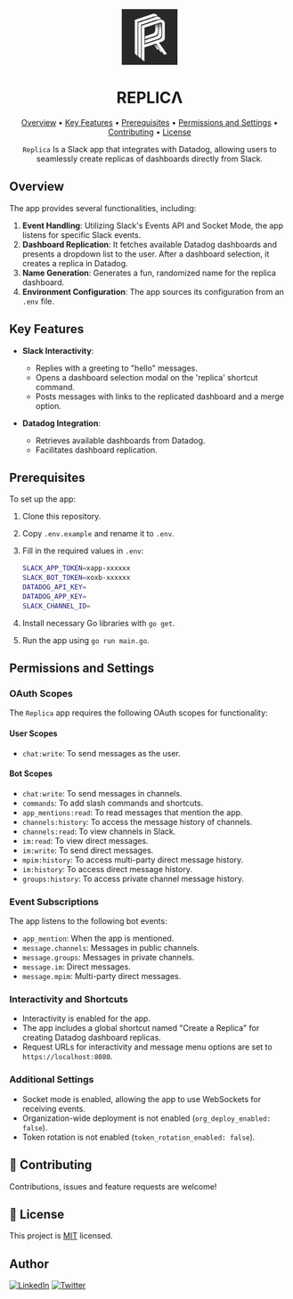 <div align="center">

<img src="./assets/logo-512px.png" alt="Replica Logo" width="100">

# REPLICΛ

[Overview](#overview) •
[Key Features](#key-features) •
[Prerequisites](#prerequisites) •
[Permissions and Settings](#permissions-and-settings) •
[Contributing](#-contributing) •
[License](#-license)

`Replica` Is a Slack app that integrates with Datadog, allowing users to seamlessly create replicas of dashboards directly from Slack.

</div>

## Overview

The app provides several functionalities, including:

1. **Event Handling**: Utilizing Slack's Events API and Socket Mode, the app listens for specific Slack events.
2. **Dashboard Replication**: It fetches available Datadog dashboards and presents a dropdown list to the user. After a dashboard selection, it creates a replica in Datadog.
3. **Name Generation**: Generates a fun, randomized name for the replica dashboard.
4. **Environment Configuration**: The app sources its configuration from an `.env` file.

## Key Features

- **Slack Interactivity**:
  - Replies with a greeting to "hello" messages.
  - Opens a dashboard selection modal on the 'replica' shortcut command.
  - Posts messages with links to the replicated dashboard and a merge option.

- **Datadog Integration**:
  - Retrieves available dashboards from Datadog.
  - Facilitates dashboard replication.

## Prerequisites

To set up the app:

1. Clone this repository.
2. Copy `.env.example` and rename it to `.env`.
3. Fill in the required values in `.env`:

    ```sh
    SLACK_APP_TOKEN=xapp-xxxxxx
    SLACK_BOT_TOKEN=xoxb-xxxxxx
    DATADOG_API_KEY=
    DATADOG_APP_KEY=
    SLACK_CHANNEL_ID=
    ```

4. Install necessary Go libraries with `go get`.
5. Run the app using `go run main.go`.

## Permissions and Settings

### OAuth Scopes

The `Replica` app requires the following OAuth scopes for functionality:

#### User Scopes

- `chat:write`: To send messages as the user.

#### Bot Scopes

- `chat:write`: To send messages in channels.
- `commands`: To add slash commands and shortcuts.
- `app_mentions:read`: To read messages that mention the app.
- `channels:history`: To access the message history of channels.
- `channels:read`: To view channels in Slack.
- `im:read`: To view direct messages.
- `im:write`: To send direct messages.
- `mpim:history`: To access multi-party direct message history.
- `im:history`: To access direct message history.
- `groups:history`: To access private channel message history.

### Event Subscriptions

The app listens to the following bot events:

- `app_mention`: When the app is mentioned.
- `message.channels`: Messages in public channels.
- `message.groups`: Messages in private channels.
- `message.im`: Direct messages.
- `message.mpim`: Multi-party direct messages.

### Interactivity and Shortcuts

- Interactivity is enabled for the app.
- The app includes a global shortcut named "Create a Replica" for creating Datadog dashboard replicas.
- Request URLs for interactivity and message menu options are set to `https://localhost:8080`.

### Additional Settings

- Socket mode is enabled, allowing the app to use WebSockets for receiving events.
- Organization-wide deployment is not enabled (`org_deploy_enabled: false`).
- Token rotation is not enabled (`token_rotation_enabled: false`).

## 🤝 Contributing

Contributions, issues and feature requests are welcome!

## 📄 License

This project is [MIT](./LICENSE) licensed.

## Author

[![LinkedIn](https://img.shields.io/badge/linkedin-%230077B5.svg?&style=for-the-badge&logo=linkedin&logoColor=white)](https://www.linkedin.com/in/westontom)
[![Twitter](https://img.shields.io/badge/@tomweston-%231DA1F2.svg?&style=for-the-badge&logo=x&logoColor=white)](https://twitter.com/tomweston)